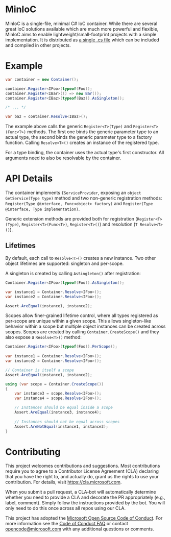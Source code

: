 # MinIoC

MinIoC is a single-file, minimal C# IoC container. While there are several great IoC solutions available which are much more powerful and flexible, MinIoC aims to enable lightweight/small-footprint projects with a simple implementation. It is distributed as [a single .cs file](https://raw.githubusercontent.com/Microsoft/MinIoC/master/Container.cs) which can be included and compiled in other projects.

# Example

```c#
var container = new Container();

container.Register<IFoo>(typeof(Foo));
container.Register<IBar>(() => new Bar());
container.Register<IBaz>(typeof(Baz)).AsSingleton();

/* ... */

var baz = container.Resolve<IBaz>();
```

The example above calls the generic `Register<T>(Type)` and `Register<T>(Func<T>)` methods. The first one binds the generic parameter type to an actual type, the second binds the generic parameter type to a factory function. Calling `Resolve<T>()` creates an instance of the registered type.

For a type binding, the container uses the actual type's first constructor. All arguments need to also be resolvable by the container.

# API Details

The container implements `IServiceProvider`, exposing an `object GetService(Type type)` method and two non-generic registration methods: `Register(Type @interface, Func<object> factory)` and `Register(Type @interface, Type implementation)`.

Generic extension methods are provided both for registration (`Register<T>(Type)`, `Register<T>(Func<T>)`, `Register<T>()`) and resolution (`T Resolve<T>()`).

## Lifetimes

By default, each call to `Resolve<T>()` creates a new instance. Two other object lifetimes are supported: singleton and per-scope.

A singleton is created by calling `AsSingleton()` after registration:

```csharp
Container.Register<IFoo>(typeof(Foo)).AsSingleton();

var instance1 = Container.Resolve<IFoo>();
var instance2 = Container.Resolve<IFoo>();

Assert.AreEqual(instance1, instance2);
```

Scopes allow finer-grained lifetime control, where all types registered as per-scope are unique within a given scope. This allows singleton-like behavior within a scope but multiple object instances can be created across scopes. Scopes are created by calling `Container.CreateScope()` and they also expose a `Resolve<T>()` method: 

```csharp
Container.Register<IFoo>(typeof(Foo)).PerScope();
  
var instance1 = Container.Resolve<IFoo>();
var instance2 = Container.Resolve<IFoo>();

// Container is itself a scope
Assert.AreEqual(instance1, instance2);

using (var scope = Container.CreateScope())
{
    var instance3 = scope.Resolve<IFoo>();
    var instance4 = scope.Resolve<IFoo>();

    // Instances should be equal inside a scope
    Assert.AreEqual(instance3, instance4);
    
    // Instances should not be equal across scopes
    Assert.AreNotEqual(instance1, instance3);
}
```

# Contributing

This project welcomes contributions and suggestions.  Most contributions require you to agree to a
Contributor License Agreement (CLA) declaring that you have the right to, and actually do, grant us
the rights to use your contribution. For details, visit https://cla.microsoft.com.

When you submit a pull request, a CLA-bot will automatically determine whether you need to provide
a CLA and decorate the PR appropriately (e.g., label, comment). Simply follow the instructions
provided by the bot. You will only need to do this once across all repos using our CLA.

This project has adopted the [Microsoft Open Source Code of Conduct](https://opensource.microsoft.com/codeofconduct/).
For more information see the [Code of Conduct FAQ](https://opensource.microsoft.com/codeofconduct/faq/) or
contact [opencode@microsoft.com](mailto:opencode@microsoft.com) with any additional questions or comments.
